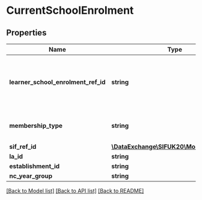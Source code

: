 # CurrentSchoolEnrolment

## Properties
Name | Type | Description | Notes
------------ | ------------- | ------------- | -------------
**learner_school_enrolment_ref_id** | **string** | The ID (GUID) of the LearnerSchoolEnrolment record associated with this learner that is also designated as the current or current main enrolment. | 
**membership_type** | **string** | The type of this enrolment as it relates to the school identified by SchoolInfoRefId. | [optional] 
**sif_ref_id** | [**\DataExchange\SIFUK20\Models\SIFRefId1**](SIFRefId1.md) |  | [optional] 
**la_id** | **string** |  | 
**establishment_id** | **string** |  | 
**nc_year_group** | **string** |  | 

[[Back to Model list]](../README.md#documentation-for-models) [[Back to API list]](../README.md#documentation-for-api-endpoints) [[Back to README]](../README.md)


